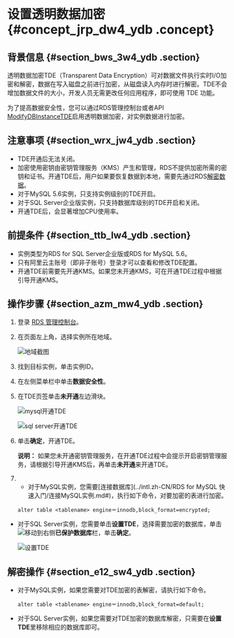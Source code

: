 # 设置透明数据加密 {#concept_jrp_dw4_ydb .concept}

## 背景信息 {#section_bws_3w4_ydb .section}

透明数据加密TDE（Transparent Data Encryption）可对数据文件执行实时I/O加密和解密，数据在写入磁盘之前进行加密，从磁盘读入内存时进行解密。TDE不会增加数据文件的大小，开发人员无需更改任何应用程序，即可使用 TDE 功能。

为了提高数据安全性，您可以通过RDS管理控制台或者API [ModifyDBInstanceTDE](../intl.zh-CN/API参考/安全管理/ModifyDBInstanceTDE.md#)启用透明数据加密，对实例数据进行加密。

## 注意事项 {#section_wrx_jw4_ydb .section}

-   TDE开通后无法关闭。
-   加密使用密钥由密钥管理服务（KMS）产生和管理，RDS不提供加密所需的密钥和证书。开通TDE后，用户如果要恢复数据到本地，需要先通过RDS[解密数据](#)。
-   对于MySQL 5.6实例，只支持实例级别的TDE开启。
-   对于SQL Server企业版实例，只支持数据库级别的TDE开启和关闭。
-   开通TDE后，会显著增加CPU使用率。

## 前提条件 {#section_ttb_lw4_ydb .section}

-   实例类型为RDS for SQL Server企业版或RDS for MySQL 5.6。
-   只有阿里云主账号（即非子账号）登录才可以查看和修改TDE配置。
-   开通TDE前需要先开通KMS。如果您未开通KMS，可在开通TDE过程中根据引导开通KMS。

## 操作步骤 {#section_azm_mw4_ydb .section}

1.  登录 [RDS 管理控制台](https://rds.console.aliyun.com/)。
2.  在页面左上角，选择实例所在地域。

    ![地域截图](http://static-aliyun-doc.oss-cn-hangzhou.aliyuncs.com/assets/img/7882/155895068037169_zh-CN.png)

3.  找到目标实例，单击实例ID。
4.  在左侧菜单栏中单击**数据安全性**。
5.  在TDE页签单击**未开通**左边滑块。

    ![mysql开通TDE](http://static-aliyun-doc.oss-cn-hangzhou.aliyuncs.com/assets/img/7950/15589506804151_zh-CN.png)

    ![sql server开通TDE](http://static-aliyun-doc.oss-cn-hangzhou.aliyuncs.com/assets/img/7950/155895068042087_zh-CN.png)

6.  单击**确定**，开通TDE。

    **说明：** 如果您未开通密钥管理服务，在开通TDE过程中会提示开启密钥管理服务，请根据引导开通KMS后，再单击**未开通**来开通TDE。

7.  -   对于MySQL实例，您需要[连接数据库](../intl.zh-CN/RDS for MySQL 快速入门/连接MySQL实例.md#)，执行如下命令，对要加密的表进行加密。

    ```
    alter table <tablename> engine＝innodb,block_format=encrypted;
    ```

-   对于SQL Server实例，您需要单击**设置TDE**，选择需要加密的数据库，单击![](http://static-aliyun-doc.oss-cn-hangzhou.aliyuncs.com/assets/img/41599/155895068042083_zh-CN.png)移动到右侧**已保护数据库**栏，单击**确定**。

    ![设置TDE](http://static-aliyun-doc.oss-cn-hangzhou.aliyuncs.com/assets/img/41599/155895068042082_zh-CN.png)


## 解密操作 {#section_e12_sw4_ydb .section}

-   对于MySQL实例，如果您需要对TDE加密的表解密，请执行如下命令。

    ```
    alter table <tablename> engine＝innodb,block_format=default;
    ```

-   对于SQL Server实例，如果您需要对TDE加密的数据库解密，只需要在**设置TDE**里移除相应的数据库即可。

